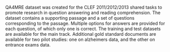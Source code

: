 QA4MRE dataset was created for the CLEF 2011/2012/2013 shared tasks to promote
research in question answering and reading comprehension. The dataset contains a
supporting passage and a set of questions corresponding to the passage. Multiple
options for answers are provided for each question, of which only one is
correct. The training and test datasets are available for the main track.
Additional gold standard documents are available for two pilot studies: one on
alzheimers data, and the other on entrance exams data.
